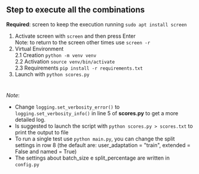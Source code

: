 
## Step to execute all the combinations
**Required**: screen to keep the execution running `sudo apt install screen`
1. Activate screen with `screen` and then press Enter\
Note: to return to the screen other times use `screen -r`
2. Virtual Environment\
2.1 Creation `python -m venv venv`   
2.2 Activation `source venv/bin/activate`\
2.3 Requirements `pip install -r requirements.txt`
3. Launch with `python scores.py`


#
*Note*: 
- Change `logging.set_verbosity_error()` to `logging.set_verbosity_info()` in line 5 of **scores.py** to get a more detailed log.
- Is suggested to launch the script with `python scores.py > scores.txt` to print the output to file 
- To run a single test use `python main.py`, you can change the split settings in row 8 (the default are: user_adaptation =  "train", extended = False and named = True)
- The settings about batch_size e split_percentage are written in `config.py`
